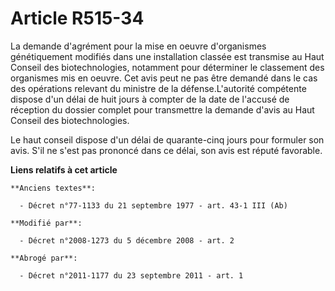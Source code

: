 # Article R515-34

La demande d'agrément pour la mise en oeuvre d'organismes génétiquement modifiés dans une installation classée est transmise
au Haut Conseil des biotechnologies, notamment pour déterminer le classement des organismes mis en oeuvre. Cet avis peut ne
pas être demandé dans le cas des opérations relevant du ministre de la défense.L'autorité compétente dispose d'un délai de
huit jours à compter de la date de l'accusé de réception du dossier complet pour transmettre la demande d'avis au Haut
Conseil des biotechnologies. 

Le haut conseil dispose d'un délai de quarante-cinq jours pour formuler son avis. S'il ne s'est pas prononcé dans ce délai,
son avis est réputé favorable.

**Liens relatifs à cet article**

	**Anciens textes**:

	  - Décret n°77-1133 du 21 septembre 1977 - art. 43-1 III (Ab)

	**Modifié par**:

	  - Décret n°2008-1273 du 5 décembre 2008 - art. 2

	**Abrogé par**:

	  - Décret n°2011-1177 du 23 septembre 2011 - art. 1
